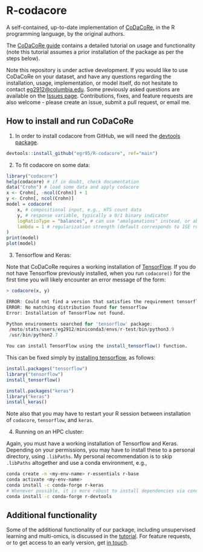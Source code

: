 # R-codacore

A self-contained, up-to-date implementation of [CoDaCoRe](https://doi.org/10.1093/bioinformatics/btab645), in the R programming language, by the original authors.

The [CoDaCoRe guide](https://egr95.github.io/R-codacore/guide.html) contains a detailed tutorial on usage and functionality (note this tutorial assumes a prior installation of the package as per the steps below).

Note this repository is under active development. If you would like to use CoDaCoRe on your dataset, and have any questions regarding the installation, usage, implementation, or model itself, do not hesitate to contact <eg2912@columbia.edu>. Some previously asked questions are available on the [Issues page](https://github.com/egr95/R-codacore/issues).
Contributions, fixes, and feature requests are also welcome - please create an issue, submit a pull request, or email me.

## How to install and run CoDaCoRe

1. In order to install codacore from GitHub, we will need the [devtools package](https://www.r-project.org/nosvn/pandoc/devtools.html).

```r
devtools::install_github("egr95/R-codacore", ref="main")
```

2. To fit codacore on some data:
```r
library("codacore")
help(codacore) # if in doubt, check documentation
data("Crohn") # load some data and apply codacore
x <- Crohn[, -ncol(Crohn)] + 1
y <- Crohn[, ncol(Crohn)]
model = codacore(
    x, # compositional input, e.g., HTS count data 
    y, # response variable, typically a 0/1 binary indicator 
    logRatioType = "balances", # can use "amalgamations" instead, or abbreviations "B" and "A"
    lambda = 1 # regularization strength (default corresponds to 1SE rule) 
)
print(model)
plot(model)
```

3. Tensorflow and Keras:

Note that CoDaCoRe requires a working installation of [TensorFlow](https://tensorflow.rstudio.com/).
If you do not have Tensorflow previously installed, when you run ```codacore()``` for the first time you will likely encounter an error message of the form:
```r
> codacore(x, y)

ERROR: Could not find a version that satisfies the requirement tensorflow
ERROR: No matching distribution found for tensorflow
Error: Installation of TensorFlow not found.

Python environments searched for 'tensorflow' package:
 /moto/stats/users/eg2912/miniconda3/envs/r-test/bin/python3.9
 /usr/bin/python2.7

You can install TensorFlow using the install_tensorflow() function.
```

This can be fixed simply by [installing tensorflow](https://tensorflow.rstudio.com/installation/), as follows:
```r
install.packages("tensorflow")
library("tensorflow")
install_tensorflow()

install.packages("keras")
library("keras")
install_keras()
```

Note also that you may have to restart your R session between installation of ```codacore```, ```tensorflow```, and ```keras```.

4. Running on an HPC cluster:

Again, you must have a working installation of Tensorflow and Keras.
Depending on your permissions, you may have to install these to a personal directory, using ```.libPaths```.
My personal recommendation is to skip ```.libPaths``` altogether and use a conda environment, e.g.,
```sh
conda create -n <my-env-name> r-essentials r-base
conda activate <my-env-name>
conda install -c conda-forge r-keras
# Whenever possible, it is more robust to install dependencies via conda than install.packages
conda install -c conda-forge r-devtools 
```

## Additional functionality

Some of the additional functionality of our package, including unsupervised learning and multi-omics, is discussed in the [tutorial](https://egr95.github.io/R-codacore/guide.html). For feature requests, or to get access to an early version, get [in touch](mailto:eg2912@columbia.edu).
